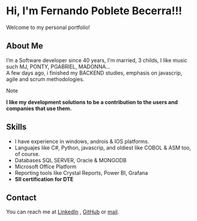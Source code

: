 # Hi, I'm Fernando Poblete Becerra!!!
Welcome to my personal portfolio!

## About Me
I’m a Software developer since 40 years, I'm married, 3 childs, I like music such MJ, PONTY, PGABRIEL, MADONNA...  
A few days ago, i finished my BACKEND studies, emphasis on javascrip, agile and scrum methodologies.  

> [!NOTE]
> **I like my development solutions to be a contribution to the users and companies that use them.**


## Skills
- I have experience in windows, androis & IOS platforms.
- Languajes like C#, Python, javascrip, and oldiest like COBOL & ASM too, of course.
- Databases SQL SERVER, Oracle & MONGODB
- Microsoft Office Platform
- Reporting tools like Crystal Reports, Power BI, Grafana
- **SII certification for DTE**


## Contact
You can reach me at [LinkedIn](https://www.linkedin.com/in/fernando-poblete-becerra) , [GitHub](https://github.com/BYFEPO) or [mail](pobletefernando@yahoo.com).

